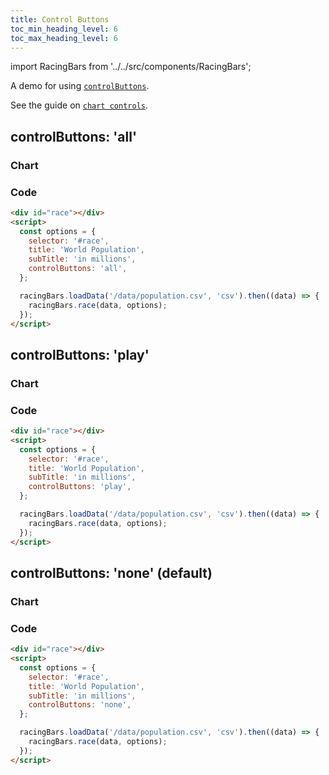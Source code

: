 ```yaml
---
title: Control Buttons
toc_min_heading_level: 6
toc_max_heading_level: 6
---
```


import RacingBars from '../../src/components/RacingBars';

A demo for using [`controlButtons`](/docs/documentation/options#controlbuttons).

See the guide on [`chart controls`](/docs/guides/chart-controls).

<!--truncate-->

## controlButtons: 'all'

### Chart

<div className="gallery">
  <RacingBars
    dataUrl="/data/population.csv"
    dataType="csv"
    title="World Population"
    subTitle="in millions"
    controlButtons="all"
/>

</div>

### Code

```html {7}
<div id="race"></div>
<script>
  const options = {
    selector: '#race',
    title: 'World Population',
    subTitle: 'in millions',
    controlButtons: 'all',
  };

  racingBars.loadData('/data/population.csv', 'csv').then((data) => {
    racingBars.race(data, options);
  });
</script>
```

## controlButtons: 'play'

### Chart

<div className="gallery">
  <RacingBars
    dataUrl="/data/population.csv"
    dataType="csv"
    title="World Population"
    subTitle="in millions"
    controlButtons="play"
/>

</div>

### Code

```html {7}
<div id="race"></div>
<script>
  const options = {
    selector: '#race',
    title: 'World Population',
    subTitle: 'in millions',
    controlButtons: 'play',
  };

  racingBars.loadData('/data/population.csv', 'csv').then((data) => {
    racingBars.race(data, options);
  });
</script>
```

## controlButtons: 'none' (default)

### Chart

<div className="gallery">
  <RacingBars
    dataUrl="/data/population.csv"
    dataType="csv"
    title="World Population"
    subTitle="in millions"
    controlButtons="none"
/>

</div>

### Code

```html {7}
<div id="race"></div>
<script>
  const options = {
    selector: '#race',
    title: 'World Population',
    subTitle: 'in millions',
    controlButtons: 'none',
  };

  racingBars.loadData('/data/population.csv', 'csv').then((data) => {
    racingBars.race(data, options);
  });
</script>
```
